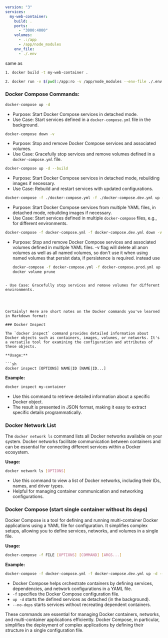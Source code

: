 ```yml
version: "3"
services:
  my-web-container:
    build: .
    ports:
      - "3000:4000"
    volumes:
      - .:/app
      - /app/node_modules
    env_file:
      - ./.env
```
same as 
```sh
1. docker build -t my-web-container .

2. docker run -v $(pwd):/app:ro -v /app/node_modules --env-file ./.env -p 3000:4000 -d --name my-web-container my-web-container-image
```

### Docker Compose Commands:
```sh
docker-compose up -d
```
- Purpose: Start Docker Compose services in detached mode.
- Use Case: Start services defined in a `docker-compose.yml` file in the background.

```sh
docker-compose down -v
```
- Purpose: Stop and remove Docker Compose services and associated volumes.
- Use Case: Gracefully stop services and remove volumes defined in a `docker-compose.yml` file.

```sh
docker-compose up -d --build
```
- Purpose: Start Docker Compose services in detached mode, rebuilding images if necessary.
- Use Case: Rebuild and restart services with updated configurations.

```sh
docker-compose -f ./docker-compose.yml -f ./docker-compose.dev.yml up -d --build
```
- Purpose: Start Docker Compose services from multiple YAML files, in detached mode, rebuilding images if necessary.
- Use Case: Start services defined in multiple `docker-compose` files, e.g., for different environments.

```sh
docker-compose -f docker-compose.yml -f docker-compose.dev.yml down -v
```
- Purpose: Stop and remove Docker Compose services and associated volumes defined in multiple YAML files. -v flag will delete all anon volumes as well as all named volumes, 
  so don't use it when using named volumes that persist data, if persistence is required. 
  instead  use 
  ```sh
  docker-compose -f docker-compose.yml -f docker-compose.prod.yml up -d
  docker volume prune
```

- Use Case: Gracefully stop services and remove volumes for different environments.




Certainly! Here are short notes on the Docker commands you've learned in Markdown format:

### Docker Inspect

The `docker inspect` command provides detailed information about Docker objects such as containers, images, volumes, or networks. It's a versatile tool for examining the configuration and attributes of these objects.

**Usage:**

```sh
docker inspect [OPTIONS] NAME|ID [NAME|ID...]
```

**Example:**

```sh
docker inspect my-container
```

- Use this command to retrieve detailed information about a specific Docker object.
- The result is presented in JSON format, making it easy to extract specific details programmatically.

### Docker Network List

The `docker network ls` command lists all Docker networks available on your system. Docker networks facilitate communication between containers and can be essential for connecting different services within a Docker ecosystem.

**Usage:**

```sh
docker network ls [OPTIONS]
```

- Use this command to view a list of Docker networks, including their IDs, names, and driver types.
- Helpful for managing container communication and networking configurations.

### Docker Compose (start single container without its deps)

Docker Compose is a tool for defining and running multi-container Docker applications using a YAML file for configuration. It simplifies complex setups, allowing you to define services, networks, and volumes in a single file.

**Usage:**

```sh
docker-compose -f FILE [OPTIONS] [COMMAND] [ARGS...]
```

**Example:**

```sh
docker-compose -f docker-compose.yml -f docker-compose.dev.yml up -d --no-deps
```

- Docker Compose helps orchestrate containers by defining services, dependencies, and network configurations in a YAML file.
- `-f` specifies the Docker Compose configuration file.
- `up -d` starts the defined services as detached (in the background).
- `--no-deps` starts services without recreating dependent containers.

These commands are essential for managing Docker containers, networks, and multi-container applications efficiently. Docker Compose, in particular, simplifies the deployment of complex applications by defining their structure in a single configuration file.











